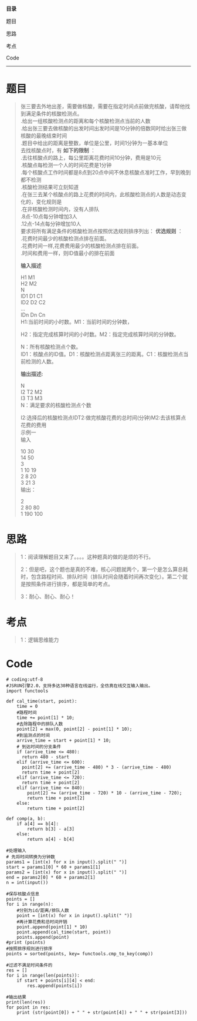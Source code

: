 **目录**

题目

思路

考点

Code

* * *

# 题目

> 张三要去外地出差，需要做核酸，需要在指定时间点前做完核酸，请帮他找到满足条件的核酸检测点。  
>  .给出一组核酸检测点的距离和每个核酸检测点当前的人数  
>  .给出张三要去做核酸的出发时间出发时间是10分钟的倍数同时给出张三做核酸的最晚结束时间  
>  .题目中给出的距离是整数，单位是公里，时间1分钟为一基本单位  
>  去找核酸点时，有 **如下的限制** ：  
>  .去往核酸点的路上，每公里距离花费时间10分钟，费用是10元  
>  .核酸点每检测一个人的时间花费是1分钟  
>  .每个核酸点工作时间都是8点到20点中间不休息核酸点准时工作，早到晚到都不检测  
>  .核酸检测结果可立刻知道  
>  .在张三去某个核酸点的路上花费的时间内，此核酸检测点的人数是动态变化的，变化规则是  
>  .在非核酸检测时间内，没有人排队  
>  .8点-10点每分钟增加3人  
>  .12点-14点每分钟增加10人  
>  要求将所有满足条件的核酸检测点按照优选规则排序列出： **优选规则** ：  
>  .花费时间最少的核酸检测点排在前面。  
>  .花费时间一样,花费费用最少的核酸检测点排在前面。  
>  .时间和费用一样，则ID值最小的排在前面
>
> **输入描述**
>
> H1 M1  
>  H2 M2  
>  N  
>  ID1 D1 C1  
>  ID2 D2 C2  
>  ...  
>  IDn Dn Cn  
>  H1:当前时间的小时数。M1：当前时间的分钟数，
>
> H2：指定完成核算时间的小时数。M2：指定完成核算时间的分钟数。
>
> N：所有核酸检测点个数。  
>  ID1：核酸点的ID值。D1：核酸检测点距离张三的距离。C1：核酸检测点当前检测的人数。
>
> **输出描述:**
>
> N  
>  I2 T2 M2  
>  I3 T3 M3  
>  N：满足要求的核酸检测点个数
>
> I2:选择后的核酸检测点IDT2:做完核酸花费的总时间(分钟)M2:去该核算点花费的费用  
>  示例一  
>  输入
>
> 10 30  
>  14 50  
>  3  
>  1 10 19  
>  2 8 20  
>  3 21 3  
>  输出：
>
> 2  
>  2 80 80  
>  1 190 100

# 思路

> 1：阅读理解题目又来了。。。。这种题真的做的是烦的不行。
>
>
> 2：但是吧，这个题也是真的不难，核心问题就两个，第一个是怎么算总耗时，包含路程时间、排队时间（排队时间会随着时间再次变化）。第二个就是按照条件进行排序，都是简单的考点。
>
> 3：耐心、耐心、耐心！

# 考点

> 1：逻辑思维能力

# Code

    
    
    # coding:utf-8
    #JSRUN引擎2.0，支持多达30种语言在线运行，全仿真在线交互输入输出。 
    import functools
    
    def cal_time(start, point):
        time = 0
        #路程时间
        time += point[1] * 10;
        #去除路程中的排队人数
        point[2] = max(0, point[2] - point[1] * 10);
        #到监测点的时间
        arrive_time = start + point[1] * 10;
        # 到达时间的分支条件
        if (arrive_time <= 480):
          return 480 - start
        elif (arrive_time <= 600):
          point[2] += (arrive_time - 480) * 3 - (arrive_time - 480)
          return time + point[2]
        elif (arrive_time <= 720):
          return time + point[2]
        elif (arrive_time <= 840):
            point[2] += (arrive_time - 720) * 10 - (arrive_time - 720);
            return time + point[2]
        else:
            return time + point[2]
    
    def comp(a, b):
        if a[4] == b[4]:
            return b[3] - a[3]
        else:
            return a[4] - b[4]
    
    #处理输入
    # 先将时间转换为分钟数
    params1 = [int(x) for x in input().split(" ")]
    start = params1[0] * 60 + params1[1]
    params2 = [int(x) for x in input().split(" ")]
    end = params2[0] * 60 + params2[1]
    n = int(input())
    
    #保存核酸点信息
    points = []
    for i in range(n):
        #分别为id/距离/排队人数
        point = [int(x) for x in input().split(" ")]
        #再计算花费和总时间开销
        point.append(point[1] * 10)
        point.append(cal_time(start, point))
        points.append(point)
    #print (points)
    #按照排序规则进行排序
    points = sorted(points, key= functools.cmp_to_key(comp))
    
    #过滤不满足时间条件的
    res = []
    for i in range(len(points)):
        if start + points[i][4] < end:
            res.append(points[i])
    
    #输出结果
    print(len(res))
    for point in res:
        print (str(point[0]) + " " + str(point[4]) + " " + str(point[3]))
    
    
    
    
    

